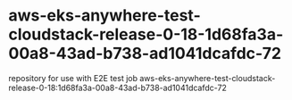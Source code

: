 # aws-eks-anywhere-test-cloudstack-release-0-18-1d68fa3a-00a8-43ad-b738-ad1041dcafdc-72
repository for use with E2E test job aws-eks-anywhere-test-cloudstack-release-0-18:1d68fa3a-00a8-43ad-b738-ad1041dcafdc-72
